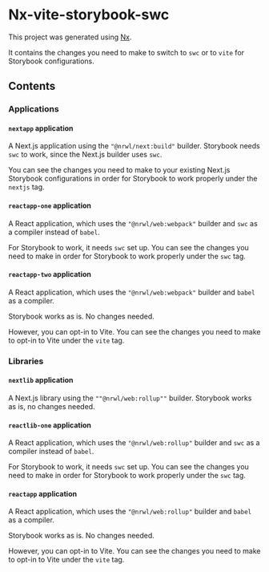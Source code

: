 # Nx-vite-storybook-swc

This project was generated using [Nx](https://nx.dev).

It contains the changes you need to make to switch to `swc` or to `vite` for Storybook configurations.

## Contents

### Applications

#### `nextapp` application

A Next.js application using the `"@nrwl/next:build"` builder. Storybook needs `swc` to work, since the Next.js builder uses `swc`.

You can see the changes you need to make to your existing Next.js Storybook configurations in order for Storybook to work properly under the `nextjs` tag.

#### `reactapp-one` application

A React application, which uses the `"@nrwl/web:webpack"` builder and `swc` as a compiler instead of `babel`.

For Storybook to work, it needs `swc` set up. You can see the changes you need to make in order for Storybook to work properly under the `swc` tag.

#### `reactapp-two` application

A React application, which uses the `"@nrwl/web:webpack"` builder and `babel` as a compiler.

Storybook works as is. No changes needed.

However, you can opt-in to Vite. You can see the changes you need to make to opt-in to Vite under the `vite` tag.

### Libraries

#### `nextlib` application

A Next.js library using the `""@nrwl/web:rollup""` builder. Storybook works as is, no changes needed.

#### `reactlib-one` application

A React application, which uses the `"@nrwl/web:rollup"` builder and `swc` as a compiler instead of `babel`.

For Storybook to work, it needs `swc` set up. You can see the changes you need to make in order for Storybook to work properly under the `swc` tag.

#### `reactapp` application

A React application, which uses the `"@nrwl/web:rollup"` builder and `babel` as a compiler.

Storybook works as is. No changes needed.

However, you can opt-in to Vite. You can see the changes you need to make to opt-in to Vite under the `vite` tag.

